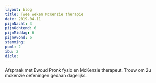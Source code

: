 ```yaml
---
layout: blog
title: Twee weken McKenzie therapie 
date: 2019-04-11
pijnNacht: 3
pijnOchtend: 6
pijnMiddag: 6
pijnAvond: 6
stemming: 
pcml: 2
ibu: 2
diclo: 
---
```


Afspraak met Ewoud Pronk fysio en McKenzie therapeut. Trouw om 2u mckenzie oefeningen gedaan dagelijks.

